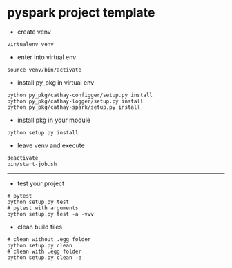 # pyspark project template

* create venv
```
virtualenv venv
```

* enter into virtual env
```
source venv/bin/activate
```

* install py_pkg in virtual env
```
python py_pkg/cathay-configger/setup.py install
python py_pkg/cathay-logger/setup.py install
python py_pkg/cathay-spark/setup.py install
```

* install pkg in your module
```
python setup.py install
```

* leave venv and execute
```
deactivate
bin/start-job.sh
```

-------

* test your project
```
# pytest
python setup.py test
# pytest with arguments
python setup.py test -a -vvv
```

* clean build files
```
# clean without .egg folder
python setup.py clean
# clean with .egg folder
python setup.py clean -e
```